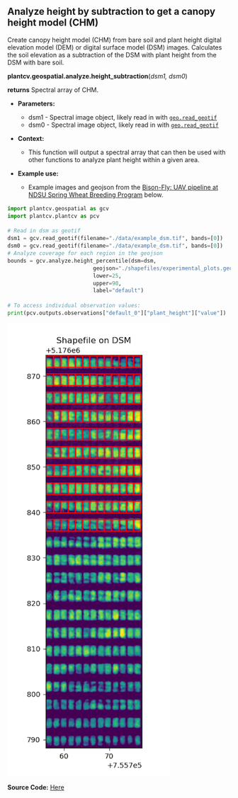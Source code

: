 ## Analyze height by subtraction to get a canopy height model (CHM)

Create canopy height model (CHM) from bare soil and plant height digital elevation model (DEM) or digital surface model (DSM) images. Calculates the soil elevation as a subtraction of the DSM with plant height from the DSM with bare soil. 

**plantcv.geospatial.analyze.height_subtraction**(*dsm1, dsm0*)

**returns** Spectral array of CHM.

- **Parameters:**
    - dsm1 - Spectral image object, likely read in with [`geo.read_geotif`](read_geotif.md)
    - dsm0 - Spectral image object, likely read in with [`geo.read_geotif`](read_geotif.md)

- **Context:**
    - This function will output a spectral array that can then be used with other functions to analyze plant height within a given area.

- **Example use:**
    - Example images and geojson from the [Bison-Fly: UAV pipeline at NDSU Spring Wheat Breeding Program](https://github.com/filipematias23/Bison-Fly) below. 

```python
import plantcv.geospatial as gcv
import plantcv.plantcv as pcv

# Read in dsm as geotif
dsm1 = gcv.read_geotif(filename="./data/example_dsm.tif", bands=[0])
dsm0 = gcv.read_geotif(filename="./data/example_dsm.tif", bands=[0])
# Analyze coverage for each region in the geojson
bounds = gcv.analyze.height_percentile(dsm=dsm,
                           geojson="./shapefiles/experimental_plots.geojson",
                           lower=25,
                           upper=90,
                           label="default")

# To access individual observation values:
print(pcv.outputs.observations["default_0"]["plant_height"]["value"])

```
![Screenshot](documentation_images/analyze_height_percentile.png)

**Source Code:** [Here](https://github.com/danforthcenter/plantcv-geospatial/blob/main/plantcv/geospatial/analyze/dsm.py)
